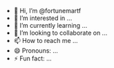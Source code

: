 - 👋 Hi, I’m @fortunemartf
- 👀 I’m interested in ...
- 🌱 I’m currently learning ...
- 💞️ I’m looking to collaborate on ...
- 📫 How to reach me ...
- 😄 Pronouns: ...
- ⚡ Fun fact: ...

<!---
fortunemartf/fortunemartf is a ✨ special ✨ repository because its `README.md` (this file) appears on your GitHub profile.
You can click the Preview link to take a look at your changes.
--->
